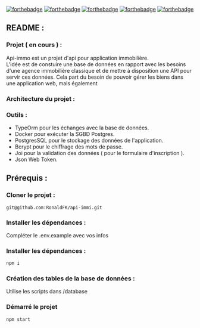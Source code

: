 [![forthebadge](https://img.shields.io/badge/LinkedIn-0077B5?style=for-the-badge&logo=linkedin&logoColor=white)](https://www.linkedin.com/in/ronald-fonlebeck)
[![forthebadge](https://img.shields.io/badge/Node.js-43853D?style=for-the-badge&logo=node.js&logoColor=white)](https://forthebadge.com)
[![forthebadge](https://img.shields.io/badge/Express.js-404D59?style=for-the-badge)](https://forthebadge.com)
[![forthebadge](https://img.shields.io/badge/PostgreSQL-316192?style=for-the-badge&logo=postgresql&logoColor=white)](#)
[![forthebadge](https://img.shields.io/badge/TypeScript-007ACC?style=for-the-badge&logo=typescript&logoColor=white)](#)

## README :

### Projet ( en cours ) :

Api-immo est un projet d'api pour application immobilière.<br />
L'idée est de constuire une base de données en rapport avec les besoins d'une agence immobilière classique et de mettre à disposition une API pour servir ces données.
Cela part du besoin de pouvoir gérer les biens dans une application web, mais également


### Architecture du projet :



### Outils :

- TypeOrm pour les échanges avec la base de données.
- Docker pour exécuter la SGBD Postgres.
- PostgresSQL pour le stockage des données de l'application.
- Bcrypt pour le chiffrage des mots de passe.
- Joi pour la validation des données ( pour le formulaire d'inscription ).
- Json Web Token.

## Prérequis :

### Cloner le projet :
```
git@github.com:RonaldFK/api-immi.git
```
### Installer les dépendances :
Compléter le .env.example avec vos infos
### Installer les dépendances :

```bash
npm i
```

### Création des tables de la base de données :

Utilise les scripts dans  /database

### Démarré le projet

```
npm start
```

